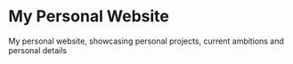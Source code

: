 # My Personal Website
My personal website, showcasing personal projects, current ambitions and personal details
